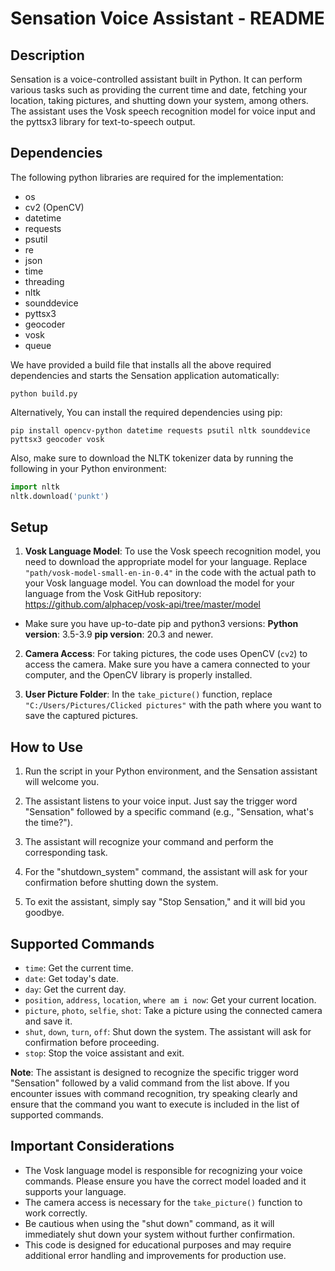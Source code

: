 # Sensation Voice Assistant - README

## Description

Sensation is a voice-controlled assistant built in Python. It can perform various tasks such as providing the current time and date, fetching your location, taking pictures, and shutting down your system, among others. The assistant uses the Vosk speech recognition model for voice input and the pyttsx3 library for text-to-speech output.

## Dependencies

The following python libraries are required for the implementation:

- os
- cv2 (OpenCV)
- datetime
- requests
- psutil
- re
- json
- time
- threading
- nltk
- sounddevice
- pyttsx3
- geocoder
- vosk
- queue

We have provided a build file that installs all the above required dependencies and starts the Sensation application automatically:
```
python build.py
```

Alternatively, You can install the required dependencies using pip:

```
pip install opencv-python datetime requests psutil nltk sounddevice pyttsx3 geocoder vosk
```

Also, make sure to download the NLTK tokenizer data by running the following in your Python environment:

```python
import nltk
nltk.download('punkt')
```

## Setup

1. **Vosk Language Model**: To use the Vosk speech recognition model, you need to download the appropriate model for your language. Replace `"path/vosk-model-small-en-in-0.4"` in the code with the actual path to your Vosk language model. You can download the model for your language from the Vosk GitHub repository: https://github.com/alphacep/vosk-api/tree/master/model

- Make sure you have up-to-date pip and python3 versions:
  **Python version**: 3.5-3.9
  **pip version**: 20.3 and newer.

2. **Camera Access**: For taking pictures, the code uses OpenCV (`cv2`) to access the camera. Make sure you have a camera connected to your computer, and the OpenCV library is properly installed.

3. **User Picture Folder**: In the `take_picture()` function, replace `"C:/Users/Pictures/Clicked pictures"` with the path where you want to save the captured pictures.

## How to Use

1. Run the script in your Python environment, and the Sensation assistant will welcome you.

2. The assistant listens to your voice input. Just say the trigger word "Sensation" followed by a specific command (e.g., "Sensation, what's the time?").

3. The assistant will recognize your command and perform the corresponding task.

4. For the "shutdown_system" command, the assistant will ask for your confirmation before shutting down the system.

5. To exit the assistant, simply say "Stop Sensation," and it will bid you goodbye.

## Supported Commands

- `time`: Get the current time.
- `date`: Get today's date.
- `day`: Get the current day.
- `position`, `address`, `location`, `where am i now`: Get your current location.
- `picture`, `photo`, `selfie`, `shot`: Take a picture using the connected camera and save it.
- `shut`, `down`, `turn`, `off`: Shut down the system. The assistant will ask for confirmation before proceeding.
- `stop`: Stop the voice assistant and exit.

**Note**: The assistant is designed to recognize the specific trigger word "Sensation" followed by a valid command from the list above. If you encounter issues with command recognition, try speaking clearly and ensure that the command you want to execute is included in the list of supported commands.

## Important Considerations

- The Vosk language model is responsible for recognizing your voice commands. Please ensure you have the correct model loaded and it supports your language.
- The camera access is necessary for the `take_picture()` function to work correctly.
- Be cautious when using the "shut down" command, as it will immediately shut down your system without further confirmation.
- This code is designed for educational purposes and may require additional error handling and improvements for production use.
